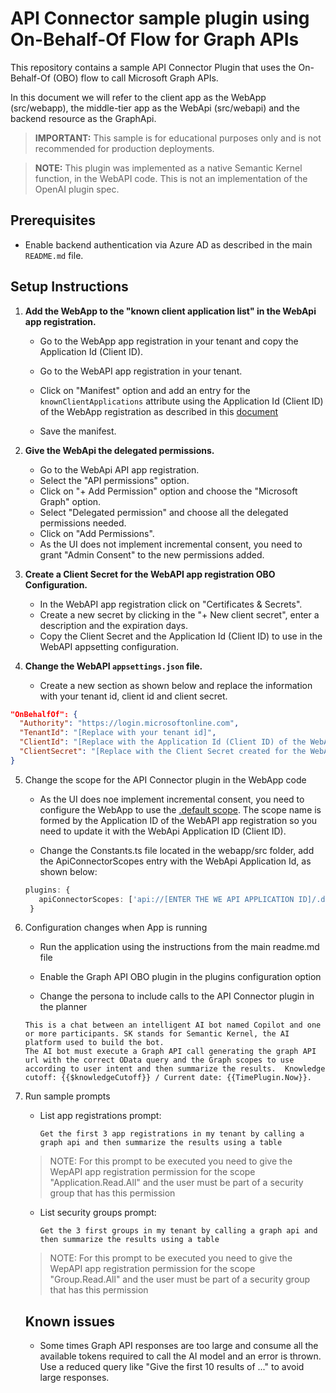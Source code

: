 ﻿# API Connector sample plugin using On-Behalf-Of Flow for Graph APIs 

This repository contains a sample API Connector Plugin that uses the On-Behalf-Of (OBO) flow to call Microsoft Graph APIs. 

In this document we will refer to the client app as the WebApp (src/webapp), the middle-tier app as the WebApi (src/webapi) and the backend resource as the GraphApi.

> **IMPORTANT:** This sample is for educational purposes only and is not recommended for production deployments.

> **NOTE:** This plugin was implemented as a native Semantic Kernel function, in the WebAPI code. This is not an implementation of the OpenAI plugin spec. 

## Prerequisites

- Enable backend authentication via Azure AD as described in the main `README.md` file.

## Setup Instructions

1. **Add the WebApp to the "known client application list" in the WebApi app registration.**
   - Go to the WebApp app registration in your tenant and copy the Application Id (Client ID).
   - Go to the WebAPI app registration in your tenant.
   - Click on "Manifest" option and add an entry for the `knownClientApplications` attribute using the Application Id (Client ID) of the WebApp registration as described in this [document](https://learn.microsoft.com/en-us/entra/identity-platform/reference-app-manifest#knownclientapplications-attribute)


   - Save the manifest.

2. **Give the WebApi the delegated permissions.**
   - Go to the WebApi API app registration.
   - Select the "API permissions" option.
   - Click on "+ Add Permission" option and choose the "Microsoft Graph" option.
   - Select "Delegated permission" and choose all the delegated permissions needed.
   - Click on "Add Permissions".
   - As the UI does not implement incremental consent, you need to grant "Admin Consent" to the new permissions added.

3. **Create a Client Secret for the WebAPI app registration OBO Configuration.**
   - In the WebAPI app registration click on "Certificates & Secrets".
   - Create a new secret by clicking in the "+ New client secret", enter a description and the expiration days.
   - Copy the Client Secret and the Application Id (Client ID) to use in the WebAPI appsetting configuration.

4. **Change the WebAPI `appsettings.json` file.**
   - Create a new section as shown below and replace the information with your tenant id, client id and client secret.

```json
"OnBehalfOf": {
  "Authority": "https://login.microsoftonline.com",
  "TenantId": "[Replace with your tenant id]",
  "ClientId": "[Replace with the Application Id (Client ID) of the WebAPI registration]",
  "ClientSecret": "[Replace with the Client Secret created for the WebAPI registration]"
}
```

5. Change the scope for the API Connector plugin in the WebApp code

   - As the UI does noe implement incremental consent, you need to configure the WebApp to use the [.default scope](https://learn.microsoft.com/en-us/entra/identity-platform/v2-oauth2-on-behalf-of-flow#default-and-combined-consent). The scope name is formed by the Application ID of the WebAPI app registration so you need to update it with the WebApi Application ID (Client ID).

   - Change the Constants.ts file located in the webapp/src folder, add the ApiConnectorScopes entry with the WebApi Application Id, as shown below:

   ```typescript
   plugins: {
      apiConnectorScopes: ['api://[ENTER THE WE API APPLICATION ID]/.default'],
    }
   ```

6. Configuration changes when App is running 

   - Run the application using the instructions from the main readme.md file 

   - Enable the Graph API OBO plugin in the plugins configuration option

   - Change the persona to include calls to the API Connector plugin in the planner

   ```text
   This is a chat between an intelligent AI bot named Copilot and one or more participants. SK stands for Semantic Kernel, the AI platform used to build the bot. 
   The AI bot must execute a Graph API call generating the graph API url with the correct OData query and the Graph scopes to use according to user intent and then summarize the results.  Knowledge cutoff: {{$knowledgeCutoff}} / Current date: {{TimePlugin.Now}}.
   ```

7. Run sample prompts

   - List app registrations prompt: 
      ```text 
      Get the first 3 app registrations in my tenant by calling a graph api and then summarize the results using a table 
      ```
   > NOTE: For this prompt to be executed you need to give the WepAPI app registration permission for the scope "Application.Read.All" and the user must be part of a security group that has this permission

   - List security groups prompt:  
      ```text
      Get the 3 first groups in my tenant by calling a graph api and then summarize the results using a table     
      ```

   > NOTE: For this prompt to be executed you need to give the WepAPI app registration permission for the scope "Group.Read.All" and the user must be part of a security group that has this permission


   ## Known issues

   - Some times Graph API responses are too large and consume all the available tokens required to call the AI model and an error is thrown. Use a reduced query like "Give the first 10 results of ..." to avoid large responses.
